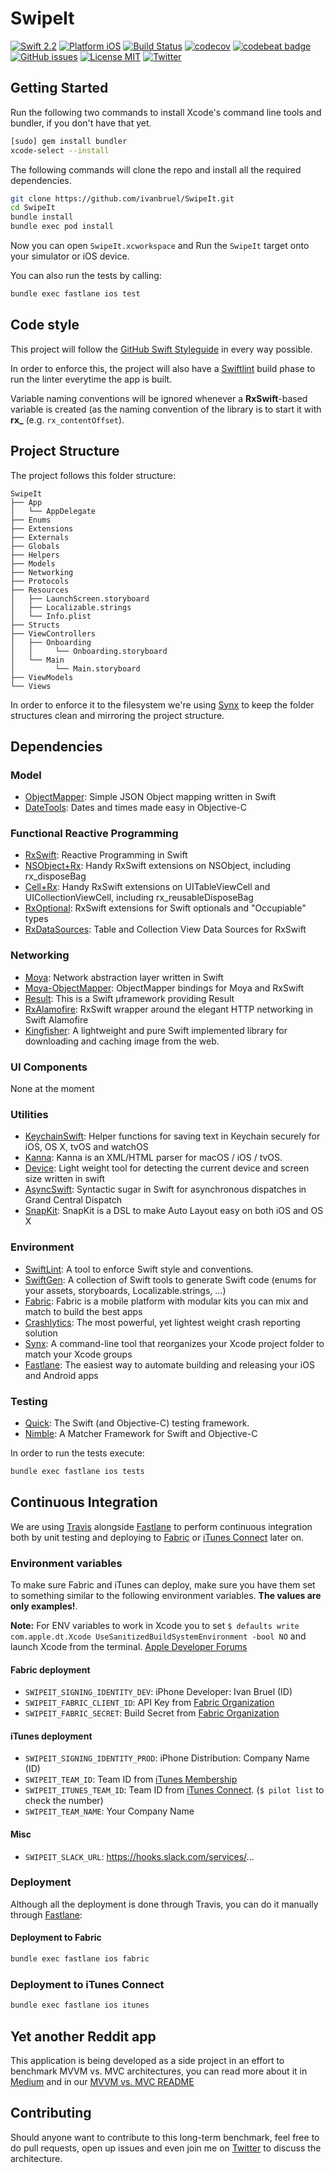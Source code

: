 SwipeIt
=================

[![Swift 2.2](https://img.shields.io/badge/Swift-2.2-orange.svg?style=flat)](https://developer.apple.com/swift/)
[![Platform iOS](https://img.shields.io/badge/Platforms-iOS-lightgray.svg?style=flat)](https://developer.apple.com/swift/)
[![Build Status](https://travis-ci.org/ivanbruel/SwipeIt.svg?branch=master)](https://travis-ci.org/ivanbruel/SwipeIt)
[![codecov](https://codecov.io/gh/ivanbruel/SwipeIt/branch/master/graph/badge.svg)](https://codecov.io/gh/ivanbruel/SwipeIt)
[![codebeat badge](https://codebeat.co/badges/18e57729-b99d-4f4c-84a9-ef02203324c6)](https://codebeat.co/projects/github-com-ivanbruel-reddit-mvvm-benchmark)
[![GitHub issues](https://img.shields.io/github/issues/ivanbruel/SwipeIt.svg?style=flat)](https://github.com/ivanbruel/SwipeIt/issues)
[![License MIT](https://img.shields.io/badge/license-MIT-green.svg?style=flat)](https://github.com/ivanbruel/SwipeIt/blob/master/LICENSE)
[![Twitter](https://img.shields.io/badge/Twitter-@ivanbruel-blue.svg?style=flat)](http://twitter.com/ivanbruel)

## Getting Started

Run the following two commands to install Xcode's command line tools and bundler, if you don't have that yet.

```bash
[sudo] gem install bundler
xcode-select --install
```

The following commands will clone the repo and install all the required dependencies.

```bash
git clone https://github.com/ivanbruel/SwipeIt.git
cd SwipeIt
bundle install
bundle exec pod install
```

Now you can open `SwipeIt.xcworkspace` and Run the `SwipeIt` target onto your simulator or iOS device.

You can also run the tests by calling:

```bash
bundle exec fastlane ios test
```

## Code style

This project will follow the [GitHub Swift Styleguide](https://github.com/github/swift-style-guide) in every way possible.

In order to enforce this, the project will also have a [Swiftlint](https://github.com/realm/SwiftLint) build phase to run the linter everytime the app is built.

Variable naming conventions will be ignored whenever a **RxSwift**-based variable is created (as the naming convention of the library is to start it with **rx_** (e.g. `rx_contentOffset`).

## Project Structure

The project follows this folder structure:

```
SwipeIt
├── App
│   └── AppDelegate
├── Enums
├── Extensions
├── Externals
├── Globals
├── Helpers
├── Models
├── Networking
├── Protocols
├── Resources
│   ├── LaunchScreen.storyboard
│   ├── Localizable.strings
│   └── Info.plist
├── Structs
├── ViewControllers
│   ├── Onboarding
│   │     └── Onboarding.storyboard
│   └── Main
│         └── Main.storyboard
├── ViewModels
└── Views
```

In order to enforce it to the filesystem we're using [Synx](https://github.com/venmo/synx) to keep the folder structures clean and mirroring the project structure.

## Dependencies

### Model

- [ObjectMapper](https://github.com/Hearst-DD/ObjectMapper): Simple JSON Object mapping written in Swift
- [DateTools](https://github.com/MatthewYork/DateTools): Dates and times made easy in Objective-C

### Functional Reactive Programming

- [RxSwift](https://github.com/ReactiveX/RxSwift): Reactive Programming in Swift
- [NSObject+Rx](https://github.com/RxSwiftCommunity/NSObject-Rx): Handy RxSwift extensions on NSObject, including rx_disposeBag
- [Cell+Rx](https://github.com/ivanbruel/Cell-Rx): Handy RxSwift extensions on UITableViewCell and UICollectionViewCell, including rx_reusableDisposeBag
- [RxOptional](https://github.com/RxSwiftCommunity/RxOptional): RxSwift extensions for Swift optionals and "Occupiable" types
- [RxDataSources](https://github.com/RxSwiftCommunity/RxDataSources): Table and Collection View Data Sources for RxSwift

### Networking

- [Moya](https://github.com/Moya/Moya): Network abstraction layer written in Swift
- [Moya-ObjectMapper](https://github.com/ivanbruel/Moya-ObjectMapper): ObjectMapper bindings for Moya and RxSwift
- [Result](https://github.com/antitypical/Result): This is a Swift µframework providing Result
- [RxAlamofire](https://github.com/RxSwiftCommunity/RxAlamofire): RxSwift wrapper around the elegant HTTP networking in Swift Alamofire
- [Kingfisher](https://github.com/onevcat/Kingfisher): A lightweight and pure Swift implemented library for downloading and caching image from the web.

### UI Components

None at the moment

### Utilities

- [KeychainSwift](https://github.com/marketplacer/keychain-swift): Helper functions for saving text in Keychain securely for iOS, OS X, tvOS and watchOS
- [Kanna](https://github.com/tid-kijyun/Kanna): Kanna is an XML/HTML parser for macOS / iOS / tvOS.
- [Device](https://github.com/Ekhoo/Device): Light weight tool for detecting the current device and screen size written in swift
- [AsyncSwift](https://github.com/duemunk/Async): Syntactic sugar in Swift for asynchronous dispatches in Grand Central Dispatch
- [SnapKit](https://github.com/SnapKit/SnapKit): SnapKit is a DSL to make Auto Layout easy on both iOS and OS X


### Environment

- [SwiftLint](https://github.com/realm/SwiftLint): A tool to enforce Swift style and conventions.
- [SwiftGen](https://github.com/AliSoftware/SwiftGen): A collection of Swift tools to generate Swift code (enums for your assets, storyboards, Localizable.strings, …)
- [Fabric](https://docs.fabric.io/apple/fabric/overview.html): Fabric is a mobile platform with modular kits you can mix and match to build the best apps
- [Crashlytics](https://fabric.io/kits/ios/crashlytics/install): The most powerful, yet lightest weight crash reporting solution
- [Synx](https://github.com/venmo/synx): A command-line tool that reorganizes your Xcode project folder to match your Xcode groups
- [Fastlane](https://github.com/fastlane/fastlane): The easiest way to automate building and releasing your iOS and Android apps

### Testing

- [Quick](https://github.com/Quick/Quick): The Swift (and Objective-C) testing framework.
- [Nimble](https://github.com/Quick/Nimble): A Matcher Framework for Swift and Objective-C

In order to run the tests execute:

```bash
bundle exec fastlane ios tests
```

## Continuous Integration

We are using [Travis](https://travis-ci.org/ivanbruel/MVVM-Benchmark) alongside [Fastlane](https://fastlane.tools/) to perform continuous integration both by unit testing and deploying to [Fabric](https://fabric.io) or [iTunes Connect](https://itunesconnect.apple.com) later on.

### Environment variables

To make sure Fabric and iTunes can deploy, make sure you have them set to something similar to the following environment variables. **The values are only examples!**.

**Note:** For ENV variables to work in Xcode you to set `$ defaults write com.apple.dt.Xcode UseSanitizedBuildSystemEnvironment -bool NO` and launch Xcode from the terminal. [Apple Developer Forums](https://forums.developer.apple.com/thread/8451)

#### Fabric deployment

- `SWIPEIT_SIGNING_IDENTITY_DEV`: iPhone Developer: Ivan Bruel (ID)
- `SWIPEIT_FABRIC_CLIENT_ID`: API Key from [Fabric Organization](https://www.fabric.io/settings/organizations)
- `SWIPEIT_FABRIC_SECRET`: Build Secret from [Fabric Organization](https://www.fabric.io/settings/organizations)

#### iTunes deployment

- `SWIPEIT_SIGNING_IDENTITY_PROD`: iPhone Distribution: Company Name (ID)
- `SWIPEIT_TEAM_ID`: Team ID from [iTunes Membership](https://developer.apple.com/account/#/membership)
- `SWIPEIT_ITUNES_TEAM_ID`: Team ID from [iTunes Connect](https://itunesconnect.apple.com/). (`$ pilot list` to check the number)
- `SWIPEIT_TEAM_NAME`: Your Company Name

#### Misc

- `SWIPEIT_SLACK_URL`: https://hooks.slack.com/services/...

### Deployment

Although all the deployment is done through Travis, you can do it manually through [Fastlane](https://github.com/ivanbruel/SwipeIt/blob/master/fastlane/README.md):

#### Deployment to Fabric

```bash
bundle exec fastlane ios fabric
```

### Deployment to iTunes Connect

```bash
bundle exec fastlane ios itunes
```

## Yet another Reddit app

This application is being developed as a side project in an effort to benchmark MVVM vs. MVC architectures, you can read more about it in [Medium](https://medium.com/faber-dev/mvvm-benchmark-in-an-mvc-world-part-1-dab952617395) and in our [MVVM vs. MVC README](https://github.com/ivanbruel/SwipeIt/blob/master/MVVM-MVC.md)

## Contributing

Should anyone want to contribute to this long-term benchmark, feel free to do pull requests, open up issues and even join me on [Twitter](https://twitter.com/ivanbruel) to discuss the architecture.
